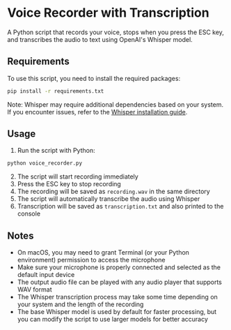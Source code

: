 # Voice Recorder with Transcription

A Python script that records your voice, stops when you press the ESC key, and transcribes the audio to text using OpenAI's Whisper model.

## Requirements

To use this script, you need to install the required packages:

```bash
pip install -r requirements.txt
```

Note: Whisper may require additional dependencies based on your system. If you encounter issues, refer to the [Whisper installation guide](https://github.com/openai/whisper#setup).

## Usage

1. Run the script with Python:

```bash
python voice_recorder.py
```

2. The script will start recording immediately
3. Press the ESC key to stop recording
4. The recording will be saved as `recording.wav` in the same directory
5. The script will automatically transcribe the audio using Whisper
6. Transcription will be saved as `transcription.txt` and also printed to the console

## Notes

- On macOS, you may need to grant Terminal (or your Python environment) permission to access the microphone
- Make sure your microphone is properly connected and selected as the default input device
- The output audio file can be played with any audio player that supports WAV format
- The Whisper transcription process may take some time depending on your system and the length of the recording
- The base Whisper model is used by default for faster processing, but you can modify the script to use larger models for better accuracy 